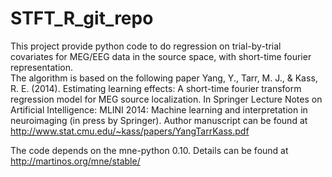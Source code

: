 # STFT_R_git_repo
This project provide python code to do regression on trial-by-trial covariates for MEG/EEG data in the source space, with short-time fourier representation.  
The algorithm is based on the following paper
Yang, Y., Tarr, M. J., & Kass, R. E. (2014). Estimating learning effects: A short-time fourier transform regression model for MEG source localization. In Springer Lecture Notes on Artificial Intelligence: MLINI 2014: Machine learning and interpretation in neuroimaging (in press by Springer). 
Author manuscript can be found at http://www.stat.cmu.edu/~kass/papers/YangTarrKass.pdf

The code depends on the mne-python 0.10. 
Details can be found at http://martinos.org/mne/stable/


